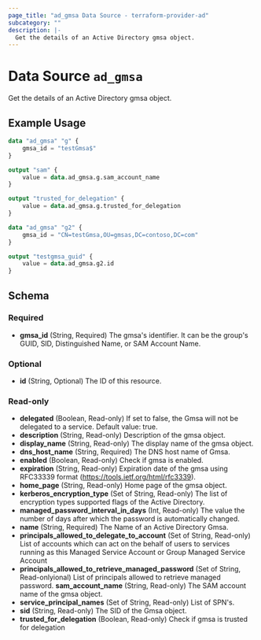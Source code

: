```yaml
---
page_title: "ad_gmsa Data Source - terraform-provider-ad"
subcategory: ""
description: |-
  Get the details of an Active Directory gmsa object.
---
```


# Data Source `ad_gmsa`

Get the details of an Active Directory gmsa object.

## Example Usage

```terraform
data "ad_gmsa" "g" {
    gmsa_id = "testGmsa$"
}

output "sam" {
    value = data.ad_gmsa.g.sam_account_name
}

output "trusted_for_delegation" {
    value = data.ad_gmsa.g.trusted_for_delegation
}

data "ad_gmsa" "g2" {
    gmsa_id = "CN=testGmsa,OU=gmsas,DC=contoso,DC=com"
}

output "testgmsa_guid" {
    value = data.ad_gmsa.g2.id
}
```

## Schema

### Required

- **gmsa_id** (String, Required) The gmsa's identifier. It can be the group's GUID, SID, Distinguished Name, or SAM Account Name.

### Optional

- **id** (String, Optional) The ID of this resource.

### Read-only

- **delegated** (Boolean, Read-only) If set to false, the Gmsa will not be delegated to a service. Default value: true.
- **description** (String, Read-only) Description of the gmsa object.
- **display_name** (String, Read-only) The display name of the gmsa object.
- **dns_host_name** (String, Required) The DNS host name of Gmsa.
- **enabled** (Boolean, Read-only) Check if gmsa is enabled.
- **expiration** (String, Read-only) Expiration date of the gmsa using RFC33339 format (https://tools.ietf.org/html/rfc3339).
- **home_page** (String, Read-only) Home page of the gmsa object.
- **kerberos_encryption_type** (Set of String, Read-only) The list of encryption types supported flags of the Active Directory.
- **managed_password_interval_in_days** (Int, Read-only) The value the number of days after which the password is automatically changed.
- **name** (String, Required) The Name of an Active Directory Gmsa.
- **principals_allowed_to_delegate_to_account** (Set of String, Read-only) List of accounts which can act on the behalf of users to services running as this Managed Service Account or Group Managed Service Account
- **principals_allowed_to_retrieve_managed_password** (Set of String, Read-onlyional) List of principals allowed to retrieve managed password.
 **sam_account_name** (String, Read-only) The SAM account name of the gmsa object.
- **service_principal_names** (Set of String, Read-only) List of SPN's.
- **sid** (String, Read-only) The SID of the Gmsa object.
- **trusted_for_delegation** (Boolean, Read-only) Check if gmsa is trusted for delegation


